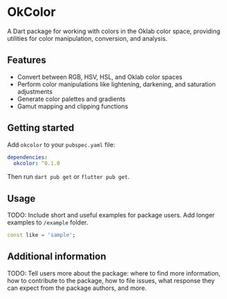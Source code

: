 <!--
This README describes the package. If you publish this package to pub.dev,
this README's contents appear on the landing page for your package.

For information about how to write a good package README, see the guide for
[writing package pages](https://dart.dev/tools/pub/writing-package-pages).

For general information about developing packages, see the Dart guide for
[creating packages](https://dart.dev/guides/libraries/create-packages)
and the Flutter guide for
[developing packages and plugins](https://flutter.dev/to/develop-packages).
-->

# OkColor

A Dart package for working with colors in the Oklab color space, providing utilities for color manipulation, conversion, and analysis.

## Features

- Convert between RGB, HSV, HSL, and Oklab color spaces
- Perform color manipulations like lightening, darkening, and saturation adjustments
- Generate color palettes and gradients
- Gamut mapping and clipping functions

## Getting started

Add `okcolor` to your `pubspec.yaml` file:

```yaml
dependencies:
  okcolor: ^0.1.0
```

Then run `dart pub get` or `flutter pub get`.

## Usage

TODO: Include short and useful examples for package users. Add longer examples
to `/example` folder.

```dart
const like = 'sample';
```

## Additional information

TODO: Tell users more about the package: where to find more information, how to
contribute to the package, how to file issues, what response they can expect
from the package authors, and more.
